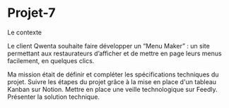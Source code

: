 # Projet-7


Le contexte

Le client Qwenta souhaite faire développer un “Menu Maker” : un site permettant aux restaurateurs d’afficher et de mettre en page leurs menus facilement, en quelques clics. 

Ma mission était de définir et compléter les spécifications techniques du projet.
Suivre les étapes du projet grâce à la mise en place d'un tableau Kanban sur Notion.
Mettre en place une veille technologique sur Feedly.
Présenter la solution technique.
